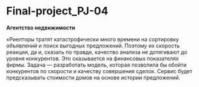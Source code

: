 # Final-project_PJ-04

**Агентство недвижимости**

«Риелторы тратят катастрофически много времени на сортировку
объявлений и поиск выгодных предложений. Поэтому их скорость реакции, да
и, сказать по правде, качество анализа не дотягивают до уровня конкурентов.
Это сказывается на финансовых показателях фирмы. Задача — разработать модель, которая позволила бы обойти конкурентов по скорости и качеству совершения сделок. Сервис будет предсказывать стоимости домов на основе истории предложений.
